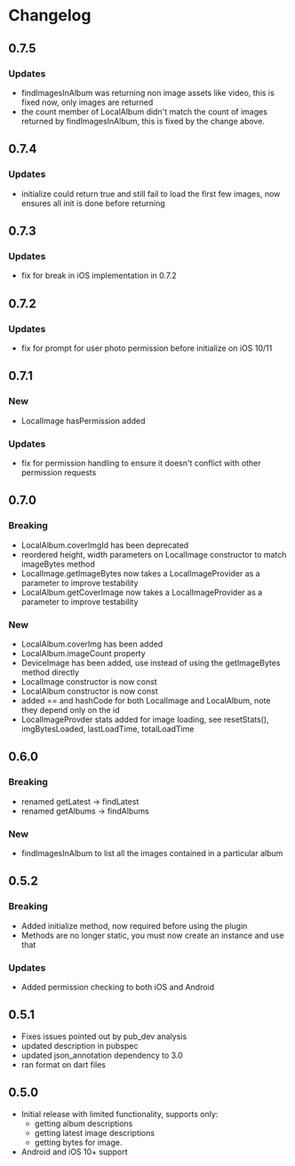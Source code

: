 # Changelog

## 0.7.5

### Updates
* findImagesInAlbum was returning non image assets like video, this is fixed now, only images are returned
* the count member of LocalAlbum didn't match the count of images returned by findImagesInAlbum, this is fixed by the change above.
  
## 0.7.4

### Updates
* initialize could return true and still fail to load the first few images, now ensures all init is done before returning
  
## 0.7.3

### Updates
* fix for break in iOS implementation in 0.7.2
  
## 0.7.2

### Updates
* fix for prompt for user photo permission before initialize on iOS 10/11
  
## 0.7.1

### New
* LocalImage hasPermission added

### Updates
* fix for permission handling to ensure it doesn't conflict with other permission requests

## 0.7.0

### Breaking
* LocalAlbum.coverImgId has been deprecated
* reordered height, width parameters on LocalImage constructor to match imageBytes method
* LocalImage.getImageBytes now takes a LocalImageProvider as a parameter to improve testability
* LocalAlbum.getCoverImage now takes a LocalImageProvider as a parameter to improve testability

### New
* LocalAlbum.coverImg has been added
* LocalAlbum.imageCount property
* DeviceImage has been added, use instead of using the getImageBytes method directly
* LocalImage constructor is now const
* LocalAlbum constructor is now const
* added == and hashCode for both LocalImage and LocalAlbum, note they depend only on the id
* LocalImageProvder stats added for image loading, see resetStats(), imgBytesLoaded, lastLoadTime, totalLoadTime 

## 0.6.0

### Breaking
* renamed getLatest -> findLatest
* renamed getAlbums -> findAlbums
  
### New
* findImagesInAlbum to list all the images contained in a particular album


## 0.5.2
### Breaking
* Added initialize method, now required before using the plugin
* Methods are no longer static, you must now create an instance and use that
  
### Updates
* Added permission checking to both iOS and Android
 
## 0.5.1
* Fixes issues pointed out by pub_dev analysis
* updated description in pubspec
* updated json_annotation dependency to 3.0
* ran format on dart files

## 0.5.0

* Initial release with limited functionality, supports only:
  * getting album descriptions
  * getting latest image descriptions
  * getting bytes for image. 
* Android and iOS 10+ support
